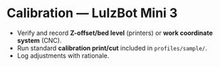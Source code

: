 # Calibration — LulzBot Mini 3

- Verify and record **Z-offset/bed level** (printers) or **work coordinate system** (CNC).
- Run standard **calibration print/cut** included in `profiles/sample/`.
- Log adjustments with rationale.
